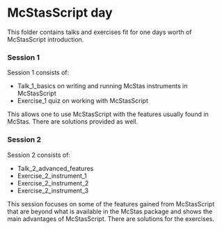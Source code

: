 # McStasScript day
This folder contains talks and exercises fit for one days worth of McStasScript introduction.

### Session 1
Session 1 consists of:
- Talk_1_basics on writing and running McStas instruments in McStasScript
- Exercise_1 quiz on working with McStasScript

This allows one to use McStasScript with the features usually found in McStas. There are solutions 
provided as well.

### Session 2
Session 2 consists of:
- Talk_2_advanced_features
- Exercise_2_instrument_1
- Exercise_2_instrument_2
- Exercise_2_instrument_3

This session focuses on some of the features gained from McStasScript that are beyond what is 
available in the McStas package and shows the main advantages of McStasScript. There are solutions 
for the exercises.


